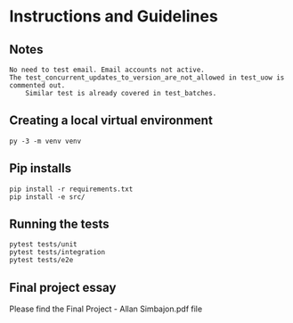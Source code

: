 # Instructions and Guidelines

## Notes
```
No need to test email. Email accounts not active.
The test_concurrent_updates_to_version_are_not_allowed in test_uow is commented out. 
    Similar test is already covered in test_batches.
```

## Creating a local virtual environment
```
py -3 -m venv venv
```

## Pip installs
```
pip install -r requirements.txt
pip install -e src/
```

## Running the tests
```
pytest tests/unit
pytest tests/integration
pytest tests/e2e
```

## Final project essay
Please find the Final Project - Allan Simbajon.pdf file